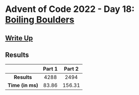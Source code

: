 # Advent of Code 2022 - Day 18: [Boiling Boulders](https://adventofcode.com/2022/day/18)

## [Write Up](https://codingap.github.io/advent-of-code/writeups/2022/day18)

## Results

|                  | **Part 1** | **Part 2** |
| :--------------: | :--------: | :--------: |
|   **Results**    | 4288 | 2494 |
| **Time (in ms)** | 83.86 | 156.31 |
